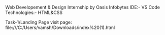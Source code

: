 Web Developement & Design Internship by Oasis Infobytes
IDE:-
VS Code
Technologies:-
HTML&CSS

Task-1/Landing Page
visit page: file:///C:/Users/vamsh/Downloads/index%20(1).html
